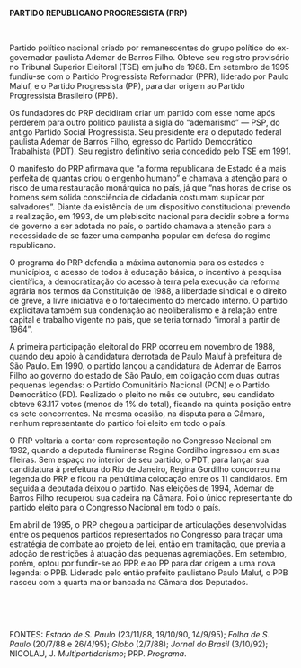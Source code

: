 **PARTIDO REPUBLICANO PROGRESSISTA (PRP)**

 

Partido político nacional criado por remanescentes do grupo político do
ex-governador paulista Ademar de Barros Filho. Obteve seu registro
provisório no Tribunal Superior Eleitoral (TSE) em julho de 1988. Em
setembro de 1995 fundiu-se com o Partido Progressista Reformador (PPR),
liderado por Paulo Maluf, e o Partido Progressista (PP), para dar origem
ao Partido Progressista Brasileiro (PPB).

Os fundadores do PRP decidiram criar um partido com esse nome após
perderem para outro político paulista a sigla do “ademarismo” — PSP, do
antigo Partido Social Progressista. Seu presidente era o deputado
federal paulista Ademar de Barros Filho, egresso do Partido Democrático
Trabalhista (PDT). Seu registro definitivo seria concedido pelo TSE em
1991.

O manifesto do PRP afirmava que “a forma republicana de Estado é a mais
perfeita de quantas criou o engenho humano” e chamava a atenção para o
risco de uma restauração monárquica no país, já que “nas horas de crise
os homens sem sólida consciência de cidadania costumam suplicar por
salvadores”. Diante da existência de um dispositivo constitucional
prevendo a realização, em 1993, de um plebiscito nacional para decidir
sobre a forma de governo a ser adotada no país, o partido chamava a
atenção para a necessidade de se fazer uma campanha popular em defesa do
regime republicano.

O programa do PRP defendia a máxima autonomia para os estados e
municípios, o acesso de todos à educação básica, o incentivo à pesquisa
científica, a democratização do acesso à terra pela execução da reforma
agrária nos termos da Constituição de 1988, a liberdade sindical e o
direito de greve, a livre iniciativa e o fortalecimento do mercado
interno. O partido explicitava também sua condenação ao neoliberalismo e
à relação entre capital e trabalho vigente no país, que se teria tornado
“imoral a partir de 1964”.

A primeira participação eleitoral do PRP ocorreu em novembro de 1988,
quando deu apoio à candidatura derrotada de Paulo Maluf à prefeitura de
São Paulo. Em 1990, o partido lançou a candidatura de Ademar de Barros
Filho ao governo do estado de São Paulo, em coligação com duas outras
pequenas legendas: o Partido Comunitário Nacional (PCN) e o Partido
Democrático (PD). Realizado o pleito no mês de outubro, seu candidato
obteve 63.117 votos (menos de 1% do total), ficando na quinta posição
entre os sete concorrentes. Na mesma ocasião, na disputa para a Câmara,
nenhum representante do partido foi eleito em todo o país.

O PRP voltaria a contar com representação no Congresso Nacional em 1992,
quando a deputada fluminense Regina Gordilho ingressou em suas fileiras.
Sem espaço no interior de seu partido, o PDT, para lançar sua
candidatura à prefeitura do Rio de Janeiro, Regina Gordilho concorreu na
legenda do PRP e ficou na penúltima colocação entre os 11 candidatos. Em
seguida a deputada deixou o partido. Nas eleições de 1994, Ademar de
Barros Filho recuperou sua cadeira na Câmara. Foi o único representante
do partido eleito para o Congresso Nacional em todo o país.

Em abril de 1995, o PRP chegou a participar de articulações
desenvolvidas entre os pequenos partidos representados no Congresso para
traçar uma estratégia de combate ao projeto de lei, então em tramitação,
que previa a adoção de restrições à atuação das pequenas agremiações. Em
setembro, porém, optou por fundir-se ao PPR e ao PP para dar origem a
uma nova legenda: o PPB. Liderado pelo então prefeito paulistano Paulo
Maluf, o PPB nasceu com a quarta maior bancada na Câmara dos Deputados.

 

 

FONTES: *Estado de S. Paulo* (23/11/88, 19/10/90, 14/9/95); *Folha de S.
Paulo* (20/7/88 e 26/4/95); *Globo* (2/7/88); *Jornal do Brasil*
(3/10/92); NICOLAU, J. *Multipartidarismo*; PRP. *Programa*.

 
